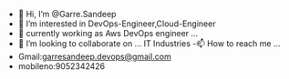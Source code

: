 - 👋 Hi, I’m @Garre.Sandeep
- 👀 I’m interested in DevOps-Engineer,Cloud-Engineer
- 🌱 currently working as  Aws DevOps engineer ... 
- 💞️ I’m looking to collaborate on ... IT Industries 
-📫 How to reach me ...
- Gmail:garresandeep.devops@gmail.com
- mobileno:9052342426

<!---
garresandeep5/garresandeep5 is a ✨ special ✨ repository because its `README.md` (this file) appears on your GitHub profile.
You can click the Preview link to take a look at your changes.
--->

